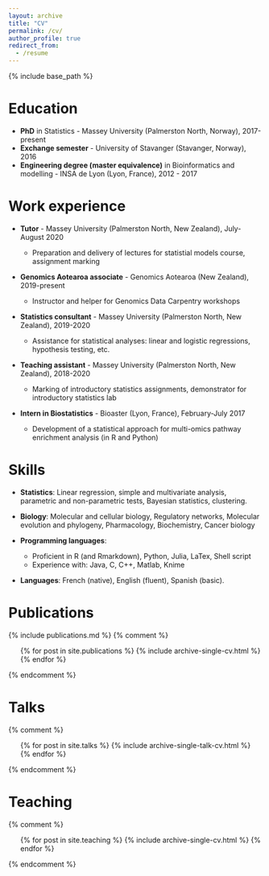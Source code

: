 ```yaml
---
layout: archive
title: "CV"
permalink: /cv/
author_profile: true
redirect_from:
  - /resume
---
```


{% include base_path %}

Education
======
* **PhD** in Statistics - Massey University (Palmerston North, Norway), 2017-present
* **Exchange semester** - University of Stavanger (Stavanger, Norway), 2016
* **Engineering degree (master equivalence)** in Bioinformatics and modelling - INSA de Lyon (Lyon, France), 2012 - 2017


Work experience
======
* **Tutor** - Massey University (Palmerston North, New Zealand), July-August 2020
  * Preparation and delivery of lectures for statistial models course, assignment marking
  
* **Genomics Aotearoa associate** - Genomics Aotearoa (New Zealand), 2019-present
  * Instructor and helper for Genomics Data Carpentry workshops
  
* **Statistics consultant** - Massey University (Palmerston North, New Zealand), 2019-2020
  * Assistance for statistical analyses: linear and logistic regressions, hypothesis testing, etc.
  
* **Teaching assistant** - Massey University (Palmerston North, New Zealand), 2018-2020
  * Marking of introductory statistics assignments, demonstrator for introductory statistics lab
  
* **Intern in Biostatistics** - Bioaster (Lyon, France), February-July 2017
  * Development of a statistical approach for multi-omics pathway enrichment analysis (in R and Python)
  
Skills
======
* **Statistics**: Linear regression, simple and multivariate analysis, parametric and non-parametric tests, Bayesian statistics, clustering.

* **Biology**: Molecular and cellular biology, Regulatory networks, Molecular evolution and phylogeny, Pharmacology, Biochemistry, Cancer biology

* **Programming languages**:
  * Proficient in R (and Rmarkdown), Python, Julia, LaTex, Shell script
  * Experience with: Java, C, C++, Matlab, Knime

* **Languages**: French (native), English (fluent), Spanish (basic).

Publications
======
{% include publications.md %}
{% comment %}
  <ul>{% for post in site.publications %}
    {% include archive-single-cv.html %}
  {% endfor %}</ul>
{% endcomment %}

Talks
======
{% comment %}
  <ul>{% for post in site.talks %}
    {% include archive-single-talk-cv.html %}
  {% endfor %}</ul>
{% endcomment %}
  
Teaching
======
{% comment %}
  <ul>{% for post in site.teaching %}
    {% include archive-single-cv.html %}
  {% endfor %}</ul>
{% endcomment %}

